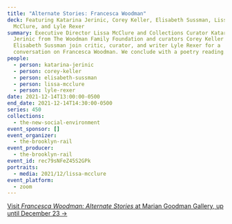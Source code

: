 ```yaml
---
title: "Alternate Stories: Francesca Woodman"
deck: Featuring Katarina Jerinic, Corey Keller, Elisabeth Sussman, Lissa
  McClure, and Lyle Rexer
summary: Executive Director Lissa McClure and Collections Curator Katarina
  Jerinic from The Woodman Family Foundation and curators Corey Keller and
  Elisabeth Sussman join critic, curator, and writer Lyle Rexer for a
  conversation on Francesca Woodman. We conclude with a poetry reading.
people:
  - person: katarina-jerinic
  - person: corey-keller
  - person: elisabeth-sussman
  - person: lissa-mcclure
  - person: lyle-rexer
date: 2021-12-14T13:00:00-0500
end_date: 2021-12-14T14:30:00-0500
series: 450
collections:
  - the-new-social-environment
event_sponsor: []
event_organizer:
  - the-brooklyn-rail
event_producer:
  - the-brooklyn-rail
event_id: rec79sNFeZ45S2GPk
portraits:
  - media: 2021/12/lissa-mcclure
event_platform:
  - zoom
---
```

[Visit *Francesca Woodman: Alternate Stories* at Marian Goodman Gallery, up until December 23 →](https://www.mariangoodman.com/exhibitions/)